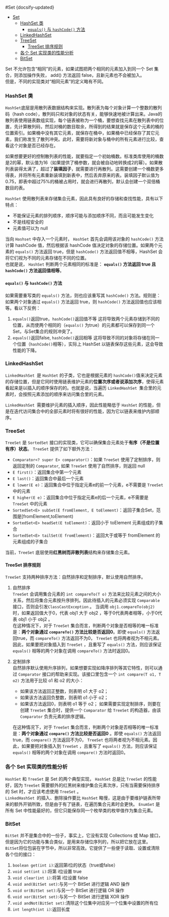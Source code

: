 #Set
{docsify-updated}
- [Set](#set)
  - [HashSet 类](#hashset-类)
    - [`equals()` 与 `hashCode()` 方法](#equals-与-hashcode-方法)
  - [LinkedHashSet](#linkedhashset)
  - [TreeSet](#treeset)
    - [TreeSet 排序规则](#treeset-排序规则)
  - [各个 Set 实现类的性能分析](#各个-set-实现类的性能分析)
  - [BitSet](#bitset)


Set 不允许包含“相同”的元素，如果试图把两个相同的元素加入到同一个 Set 集合，则添加操作失败， add() 方法返回 false，且新元素也不会被加入。    
但是，不同的实现类对“相同元素”的定义略有不同。

### HashSet 类
`HashSet`底层是用散列表数据结构来实现。散列表为每个对象计算一个整数的散列码（hash code），散列码只和对象的状态有关，能够快速地被计算出来。Java的散列表使用链表数组实现，每个链表被称为一个桶，要想查找元素在散列表中的位置，先计算散列码，然后对桶的数目取余，所得到的结果就是保存这个元素的桶的位置索引。如果桶中没有其它元素，就保存在桶中，如果桶中已经保存了其它元素，我们称发生了散列冲突。此时，需要将新对象与桶中的所有元素进行比较，查看这个对象是否已经存在。

如果想要更好的控制散列表的性能，就要指定一个初始桶数。标准类库使用的桶数是2的幂，默认值为16（如果提供了桶参数，就会被自动地转换成2的幂）。如果散列表装得太满了，超过了**装填因子**，就需要进行再散列。这需要创建一个桶数更多得表，并将所有元素重新装填到新表中，然后丢弃原来的表。装填因子默认值为0.75，即表中超过75%的桶被占用时，就会进行再散列，默认会创建一个双倍桶数目的表。

`HashSet` 使用散列表来存储集合元素，因此具有良好的存储和查找性能，具有以下特点：
+ 不能保证元素的排列顺序，顺序可能与添加顺序不同，而且可能发生变化
+ 不是线程安全的
+ 元素值可以为 null

当向 `Hashset` 中存入一个元素时， `HashSet` 首先会调用该对象的 `hashCode()` 方法计算 hashCode 值，然后根据该 hashCode 值决定对象的存储位置。如果两个元素的 `equals()` 方法返回 true，但是 `hashCode()` 方法返回值不相等，HashSet 会将它们视为不同的元素存储在不同的位置。  
也就是说， `HashSet` 判断两个元素相同的标准是： **`equals()` 方法返回 true 且 `hashCode()` 方法返回值相等**。

#### `equals()` 与 `hashCode()` 方法
如果需要重写类的 `equals()` 方法，则也应该重写其 `hashCode()` 方法。规则是：如果两个对象通过 `equals()` 方法返回 true，则 `hashCode()` 方法返回值也应该相等。看以下反例：
1. `equals()`返回true，`hashCode()`返回值不等
这将导致两个元素存储到不同的位置，从而使两个相同的（`equals()` 为true）的元素都可以保存到同一个 Set，与Set集合的规则冲突了。
2. `equals()`返回false, `hashCode()`返回相等
这将导致不同的对象将存储在同一个位置（`hashCode()`相等），实际上 HashSet 以链表保存这些元素，这会导致性能的下降。

### LinkedHashSet
`LinkedHashSet `是 `HashSet` 的子类，它也是根据元素的 `hashCode()`值来决定元素的存储位置，但是它同时使用链表维护元素的**位置次序或者说添加次序**，使得元素看起来是以插入的顺序保存的的。也就是说，当遍历 `LinkedHashSet `集合里的元素时，会按照元素添加的顺序来访问集合里的元素。

`LinkedHashSet `需要维护元素的插入顺序，因此性能略低于 `HashSet` 的性能，但是在迭代访问集合中的全部元素时将有很好的性能，因为它以链表来维护内部顺序。

### TreeSet
`TreeSet` 是 `SortedSet` 接口的实现类，它可以确保集合元素处于**有序（不是位置有序）状态**。 `TreeSet` 提供了如下额外方法：
+ `Comparator<? super E> comparator()`：如果 `TreeSet` 使用了定制排序，则返回定制的 `Comparator`, 如果 `TreeSet` 使用了自然排序，则返回 null
+ `E first()`：返回集合中第一个元素
+ `E last()`：返回集合中最后一个元素
+ `E lower(E e)`：返回集合中位于指定元素e的前一个元素，e不需要是 `TreeSet` 中的元素
+ `E higher(E e)`：返回集合中位于指定元素e的后一个元素，e不需要是 `TreeSet` 中的元素
+ `SortedSet<E> subSet(E fromElement, E toElement)`：返回子集合Set，范围是[fromElement,toElement)
+ `SortedSet<E> headSet(E toElement)`：返回小于 toElement 元素组成的子集合
+ `SortedSet<E> tailSet(E fromElement)`：返回大于或等于 fromElement 的元素组成的子集合

当前，`TreeSet` 底层使用**红黑树而非散列表**结构来存储集合元素。

#### TreeSet 排序规则
`TreeSet` 支持两种排序方法：自然排序和定制排序，默认使用自然排序。

1. 自然排序  
    `TreeSet` 会调用集合元素的 `int compareTo(T o)` 方法来比较元素之间的大小关系，然后将集合元素按升序排列。因此待插入的元素必须实现 `Comparable` 接口，否则会引发`ClassCastException` 。 
    当调用 `obj1.compareTo(obj2)` 时，如果返回值大于0，代表 obj1 大于 obj2 ，等于0代表两者相等，小于0代表 obj1 小于 obj2 。    
    在这种情况下，对于 `TreeSet` 集合而言，判断两个对象是否相等的唯一标准是：**两个对象通过 `compareTo()` 方法比较是否返回0**。即使 `equals()` 方法返回true，而 `compareTo()` 方法返回不为0， `TreeSet` 也将两者视为不相元素。因此，如果要把对象插入到 `TreeSet` ，且重写了 `equals()` 方法，则应该保证 `equals()` 相等的两个对象在调用 `compareTo()` 方法时返回0。

2. 定制排序  
    自然排序默认使用升序排列，如果想要实现如降序排列等其它特性，则可以通过 `Comparator` 接口的帮助来实现。该接口里包含一个 `int compare(T o1, T o2)` 方法用于比较 o1 和 o2 的大小： 
    + 如果该方法返回正整数，则表明 o1 大于 o2；
    + 如果该方法返回负整数，则表明 o1 小于 o2；
    + 如果该方法返回0，则表明 o1 等于 o2；
    如果需要实现定制排序，则要在创建 `TreeSet` 集合时，提供一个 `Comparator` 给 `TreeSet` 的构造器，由该 `Comparator` 负责元素的排序逻辑。

    在这种情况下，对于 `TreeSet` 集合而言，判断两个对象是否相等的唯一标准是：**两个对象通过 `compare()` 方法比较是否返回0** 。即使 `equals()` 方法返回true，而 `compare()` 方法返回不为0， `TreeSet` 也将两者视为不相元素。因此，如果要把对象插入到 `TreeSet` ，且重写了 `equals()` 方法，则应该保证 `equals()` 相等的两个对象在调用 `compare()` 方法时返回0。

### 各个 Set 实现类的性能分析
`HashSet` 和 `TreeSet` 是 Set 的两个典型实现， `HashSet` 总是比 `TreeSet` 的性能好，因为 `TreeSet` 需要额外的红黑树来维护集合元素次序，只有当需要保持排序的 Set 时，才应该考虑使用 `TreeSet` 。  
`LinkedHashSet `的插入、删除操作要比 `HashSet` 略慢，这是由于要维护链表所带来的额外开销所致，但是由于有了链表，在遍历集合元素时会更快。 
`EnumSet` 是所有 Set 中性能最好的，但它只能保存同一个枚举类的枚举值作为集合元素。

### BitSet
`BitSet` 并不是集合中的一份子，事实上，它没有实现 Collections 或 Map 接口，但是因为它的功能与集合类似，是用来存储位序列的，所以把它放在这里。 `BitSet`将位包装在字节中，所以非常高效。它提供了一些便于读取、设置或清除各个位的接口：
1. `boolean get(int i)`:返回第i位的状态（true或false）
2. `void set(int i)`:将第 i位设置 true
3. `void clear(int i)`:将第 i位设置 false
4. `void and(BitSet set)`:与另一个 BitSet 进行逻辑 AND 操作
5. `void or(BitSet set)`:与另一个 BitSet 进行逻辑 OR 操作
6. `void xor(BitSet set)`:与另一个 BitSet 进行逻辑 XOR 操作
7. `void andNot(BitSet set)`:清除这个位集中对应另一个位集中设置的所有位
8. `int length(int i)`:返回长度